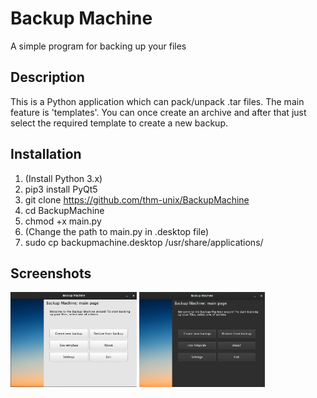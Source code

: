# Backup Machine
A simple program for backing up your files

## Description
This is a Python application which can pack/unpack .tar files. The main feature is 'templates'. You can once create an archive and after that just select the required template to create a new backup.

## Installation
1. (Install Python 3.x)
2. pip3 install PyQt5
3. git clone https://github.com/thm-unix/BackupMachine
4. cd BackupMachine
5. chmod +x main.py
6. (Change the path to main.py in .desktop file)
7. sudo cp backupmachine.desktop /usr/share/applications/

## Screenshots
<img src="repo_assets/light.png" width="40%" height="40%">
<img src="repo_assets/dark.png" width="40%" height="40%">
